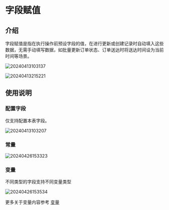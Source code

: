 # 字段赋值

## 介绍

字段赋值是指在执行操作前预设字段的值，在进行更新或创建记录时自动填入这些数据，无需手动填写数据，如批量更新订单状态、订单送达时将送达时间设为当前时间等场景。

![20240413103137](https://static-docs.nocobase.com/20240413103137.png)

![20240413215221](https://static-docs.nocobase.com/20240413215221.png)

## 使用说明

### 配置字段

仅支持配置本表字段。

![20240413103207](https://static-docs.nocobase.com/20240413103207.png)

### 常量

![20240426153323](https://nocobase-docs.oss-cn-beijing.aliyuncs.com/20240426153323.png)
### 变量

不同类型的字段支持不同变量类型

![20240426153534](https://nocobase-docs.oss-cn-beijing.aliyuncs.com/20240426153534.png)

更多关于变量内容参考 [变量](/handbook/ui/variables)

